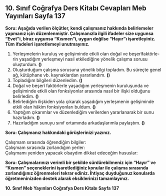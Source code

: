 ## 10. Sınıf Coğrafya Ders Kitabı Cevapları Meb Yayınları Sayfa 137

**Soru: Aşağıda verilen ölçütler, kendi çalışmanız hakkında belirlemeler yapmanız için düzenlenmiştir. Çalışmanızla ilgili ifadeler size uygunsa “Evet”i, biraz uygunsa “Kısmen”i, uygun değilse “Hayır”ı işaretleyiniz. Tüm ifadeleri işaretlemeyi unutmayınız.**

1. Yerleşmelerin kuruluş ve gelişiminde etkili olan doğal ve beşerîfaktörle- rin yaşadığım yerleşmeyi nasıl etkilediğine yönelik çalışma sorusu oluşturdum. **()**  
 2. Oluşturduğum çalışma sorusuna yönelik bilgi topladım. Bu süreçte genel ağ, kütüphane vb. kaynaklardan yararlandım. **()**  
 3. Topladığım bilgileri düzenledim. **()**  
 4. Doğal ve beşerî faktörlerle yaşadığım yerleşmenin kuruluşunda ve gelişiminde etkili olan fonksiyonlar arasında nasıl bir ilişki olduğunu belirledim. **()**  
 5. Belirlediğim ilişkiden yola çıkarak yaşadığım yerleşmenin gelişiminde etkili olan hâkim fonksiyonları buldum. **()**  
 6. Yaptığım çıkarımlar ve düzenlediğim verilerden yararlanarak bir sunu hazırladım. **()**  
 7. Hazırladığım sunuyu sınıf ortamında arkadaşlarımla paylaştım. **()**

**Soru: Çalışmanız hakkındaki görüşlerinizi yazınız.**

Çalışmam sırasında öğrendiğim bilgiler:  
 Çalışmam sırasında zorlandığım yerler:  
 Çalışmamı yeniden yapacak olsaydım dikkat edeceğim hususlar:

**Soru: Çalışmalarınızı verimli bir şekilde sürdürebilmeniz için “Hayır” ve “Kısmen” seçeneklerini işaretlediğiniz konular ile çalışma sırasında zorlandığınız öğrenmeleri tekrar ediniz. İhtiyaç duyduğunuz konularda öğretmeninizden destek alarak eksiklerinizi tamamlayınız.**

**10. Sınıf Meb Yayınları Coğrafya Ders Kitabı Sayfa 137**